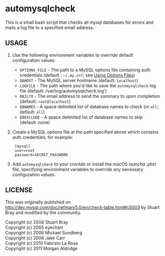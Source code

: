 # automysqlcheck

This is a small bash script that checks all mysql databases for errors and mails a log file to a specified email address.

## USAGE

1) Use the following environment variables to override default configuration values:

    * `OPTIONS_FILE` - The path to a MySQL options file containing auth credentials (default : `~/.my.cnf`; see [Using Options Files](https://dev.mysql.com/doc/refman/8.0/en/option-files.html))
    * `DBHOST` - The MySQL server hostname (default: `localhost`)
    * `LOGFILE` - The path where you'd like to save the `automysqlcheck` log file (default: /var/log/automysqlcheck.log`)
    * `MAILTO` - The email address to send the summary to upon completion (default: `root@localhost`)
    * `DBNAMES` - A space delimited list of database names to check (or `all`; default: `all`)
    * `DBEXCLUDE` - A space delimited list of database names to skip (default: none)

2) Create a MySQL options file at the path specified above which contains auth credentials, for example:

        [mysql]
        user=root
        password=SECRET_PASSWORD

3) Add `automysqlcheck` to your crontab or install the macOS launchd .plist file, specifying environment variables to override any necessary configuration values.

## LICENSE

This was originally published on http://dev.mysql.com/doc/refman/5.0/en/check-table.html#c5003 by Stuart Bray and modified by the community.

Copyright (c) 2004 Stuart Bray  
Copyright (c) 2005 eyechart  
Copyright (c) 2006 Mickael Sundberg  
Copyright (c) 2006 Jake Carr  
Copyright (c) 2010 Fabrizio La Rosa  
Copyright (c) 2011 Morgan Aldridge  

